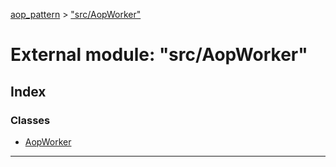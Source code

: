 [aop_pattern](../README.md) > ["src/AopWorker"](../modules/_src_aopworker_.md)

# External module: "src/AopWorker"

## Index

### Classes

* [AopWorker](../classes/_src_aopworker_.aopworker.md)

---

